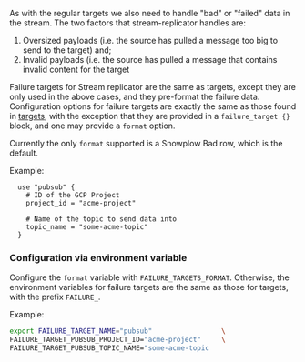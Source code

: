As with the regular targets we also need to handle "bad" or "failed" data in the stream.  The two factors that stream-replicator handles are:

1. Oversized payloads (i.e. the source has pulled a message too big to send to the target) and;
2. Invalid payloads (i.e. the source has pulled a message that contains invalid content for the target

Failure targets for Stream replicator are the same as targets, except they are only used in the above cases, and they pre-format the failure data. Configuration options for failure targets are exactly the same as those found in [targets](https://github.com/snowplow-devops/stream-replicator/wiki/Config:-Targets), with the exception that they are provided in a `failure_target {}` block, and one may provide a `format` option. 

Currently the only `format` supported is a Snowplow Bad row, which is the default.

Example:

```hcl
  use "pubsub" {
    # ID of the GCP Project
    project_id = "acme-project"

    # Name of the topic to send data into
    topic_name = "some-acme-topic"
  }

```
### Configuration via environment variable

Configure the `format` variable with `FAILURE_TARGETS_FORMAT`. Otherwise, the environment variables for failure targets are the same as those for targets, with the prefix `FAILURE_`.

Example:

```bash
export FAILURE_TARGET_NAME="pubsub"                 \
FAILURE_TARGET_PUBSUB_PROJECT_ID="acme-project"     \
FAILURE_TARGET_PUBSUB_TOPIC_NAME="some-acme-topic
```